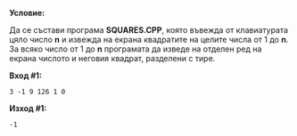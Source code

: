**Условие:**

Да се състави програма **SQUARES.CPP**, която въвежда от клавиатурата цяло число **n** и извежда на екрана квадратите на целите числа от 1 до **n**. За всяко число от 1 до **n** програмата да изведе на отделен ред на екрана числото и неговия квадрат, разделени с тире.

**Вход #1:**

	3 -1 9 126 1 0

**Изход #1:**

	-1
